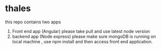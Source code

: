 # thales

this repo contains two apps 
1. Front end app (Angular) please take pull and use latest node version 
2. backend app (Node express) please make sure mongoDB is running on local machine , use npm install and then access front end application.
